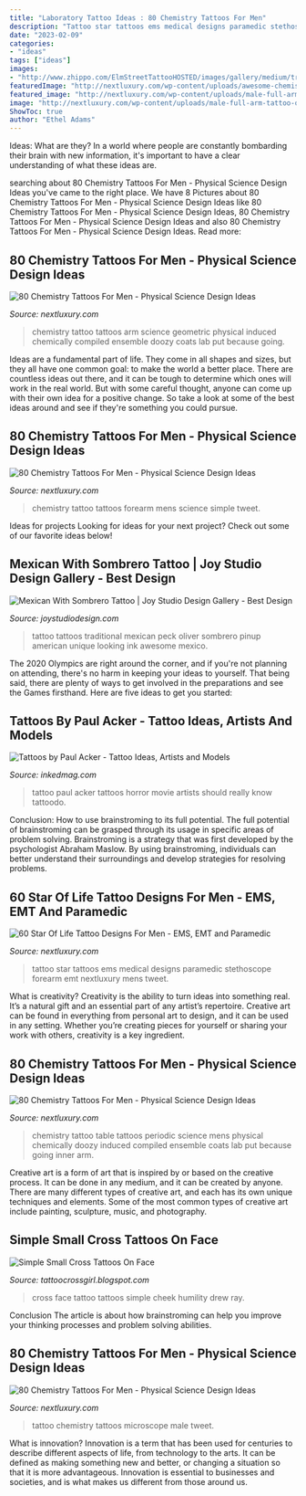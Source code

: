 ```yaml
---
title: "Laboratory Tattoo Ideas : 80 Chemistry Tattoos For Men"
description: "Tattoo star tattoos ems medical designs paramedic stethoscope forearm emt nextluxury mens tweet"
date: "2023-02-09"
categories:
- "ideas"
tags: ["ideas"]
images:
- "http://www.zhippo.com/ElmStreetTattooHOSTED/images/gallery/medium/traditional-mexican-lasy-tattoo.jpg"
featuredImage: "http://nextluxury.com/wp-content/uploads/awesome-chemistry-table-mens-inner-arm-tattoo.jpg"
featured_image: "http://nextluxury.com/wp-content/uploads/male-full-arm-tattoo-of-geometric-chemistry-design.jpg"
image: "http://nextluxury.com/wp-content/uploads/male-full-arm-tattoo-of-geometric-chemistry-design.jpg"
ShowToc: true
author: "Ethel Adams"
---
```



Ideas: What are they?
In a world where people are constantly bombarding their brain with new information, it's important to have a clear understanding of what these ideas are.

	

		
searching about 80 Chemistry Tattoos For Men - Physical Science Design Ideas you've came to the right place. We have 8 Pictures about 80 Chemistry Tattoos For Men - Physical Science Design Ideas like 80 Chemistry Tattoos For Men - Physical Science Design Ideas, 80 Chemistry Tattoos For Men - Physical Science Design Ideas and also 80 Chemistry Tattoos For Men - Physical Science Design Ideas. Read more:
		
    
## 80 Chemistry Tattoos For Men - Physical Science Design Ideas

<img loading=lazy src="http://nextluxury.com/wp-content/uploads/male-full-arm-tattoo-of-geometric-chemistry-design.jpg" onerror="this.onerror=null;this.src='https://tse4.mm.bing.net/th?id=OIP.C6bAt4j_19q8Q4TkK3YX7AHaHi&amp;pid=15.1';" alt="80 Chemistry Tattoos For Men - Physical Science Design Ideas">

_Source: nextluxury.com_

>chemistry tattoo tattoos arm science geometric physical induced chemically compiled ensemble doozy coats lab put because going. 

	

Ideas are a fundamental part of life. They come in all shapes and sizes, but they all have one common goal: to make the world a better place. There are countless ideas out there, and it can be tough to determine which ones will work in the real world. But with some careful thought, anyone can come up with their own idea for a positive change. So take a look at some of the best ideas around and see if they're something you could pursue.

    
## 80 Chemistry Tattoos For Men - Physical Science Design Ideas

<img loading=lazy src="http://nextluxury.com/wp-content/uploads/small-simple-chemistry-mens-forearm-tattoo.jpg" onerror="this.onerror=null;this.src='https://tse1.mm.bing.net/th?id=OIP.KWfriR9jEmiFBUJL9u9z8wHaHa&amp;pid=15.1';" alt="80 Chemistry Tattoos For Men - Physical Science Design Ideas">

_Source: nextluxury.com_

>chemistry tattoo tattoos forearm mens science simple tweet. 

	

Ideas for projects
Looking for ideas for your next project? Check out some of our favorite ideas below!

    
## Mexican With Sombrero Tattoo | Joy Studio Design Gallery - Best Design

<img loading=lazy src="http://www.zhippo.com/ElmStreetTattooHOSTED/images/gallery/medium/traditional-mexican-lasy-tattoo.jpg" onerror="this.onerror=null;this.src='https://tse4.mm.bing.net/th?id=OIP.pxNCHHrW15ZKC4NcyOLPSgAAAA&amp;pid=15.1';" alt="Mexican With Sombrero Tattoo | Joy Studio Design Gallery - Best Design">

_Source: joystudiodesign.com_

>tattoo tattoos traditional mexican peck oliver sombrero pinup american unique looking ink awesome mexico. 

	

The 2020 Olympics are right around the corner, and if you're not planning on attending, there's no harm in keeping your ideas to yourself. That being said, there are plenty of ways to get involved in the preparations and see the Games firsthand. Here are five ideas to get you started: 

    
## Tattoos By Paul Acker - Tattoo Ideas, Artists And Models

<img loading=lazy src="https://www.inkedmag.com/.image/t_share/MTU5MDMyODg4MzI1ODQyNTgx/featuree.jpg" onerror="this.onerror=null;this.src='https://tse1.mm.bing.net/th?id=OIP.5h5VR3K0DUDMfjluFRnRPAHaHY&amp;pid=15.1';" alt="Tattoos by Paul Acker - Tattoo Ideas, Artists and Models">

_Source: inkedmag.com_

>tattoo paul acker tattoos horror movie artists should really know tattoodo. 

	

Conclusion: How to use brainstroming to its full potential.
The full potential of brainstroming can be grasped through its usage in specific areas of problem solving. Brainstroming is a strategy that was first developed by the psychologist Abraham Maslow. By using brainstroming, individuals can better understand their surroundings and develop strategies for resolving problems.

    
## 60 Star Of Life Tattoo Designs For Men - EMS, EMT And Paramedic

<img loading=lazy src="http://nextluxury.com/wp-content/uploads/mens-medical-stethoscope-star-of-life-forearm-tattoo.jpg" onerror="this.onerror=null;this.src='https://tse4.mm.bing.net/th?id=OIP.Ad-V7RNnrbweDydFt9Ay_QHaHa&amp;pid=15.1';" alt="60 Star Of Life Tattoo Designs For Men - EMS, EMT and Paramedic">

_Source: nextluxury.com_

>tattoo star tattoos ems medical designs paramedic stethoscope forearm emt nextluxury mens tweet. 

	

What is creativity?
Creativity is the ability to turn ideas into something real. It’s a natural gift and an essential part of any artist’s repertoire. Creative art can be found in everything from personal art to design, and it can be used in any setting. Whether you’re creating pieces for yourself or sharing your work with others, creativity is a key ingredient.

    
## 80 Chemistry Tattoos For Men - Physical Science Design Ideas

<img loading=lazy src="http://nextluxury.com/wp-content/uploads/awesome-chemistry-table-mens-inner-arm-tattoo.jpg" onerror="this.onerror=null;this.src='https://tse3.mm.bing.net/th?id=OIP.Cxouiha5SRT54XSWlTBqAAHaHa&amp;pid=15.1';" alt="80 Chemistry Tattoos For Men - Physical Science Design Ideas">

_Source: nextluxury.com_

>chemistry tattoo table tattoos periodic science mens physical chemically doozy induced compiled ensemble coats lab put because going inner arm. 

	

Creative art is a form of art that is inspired by or based on the creative process. It can be done in any medium, and it can be created by anyone. There are many different types of creative art, and each has its own unique techniques and elements. Some of the most common types of creative art include painting, sculpture, music, and photography.

    
## Simple Small Cross Tattoos On Face

<img loading=lazy src="http://3.bp.blogspot.com/-7sdzSUzgMb8/TxkcoR1v26I/AAAAAAAAEFc/f9rD5WbDKjc/s1600/cross_tattoos_on_face.jpg" onerror="this.onerror=null;this.src='https://tse3.mm.bing.net/th?id=OIP.UrKgueMMsdtzKrhcEtliwQHaJ4&amp;pid=15.1';" alt="Simple Small Cross Tattoos On Face">

_Source: tattoocrossgirl.blogspot.com_

>cross face tattoo tattoos simple cheek humility drew ray. 

	

Conclusion
The article is about how brainstroming can help you improve your thinking processes and problem solving abilities.

    
## 80 Chemistry Tattoos For Men - Physical Science Design Ideas

<img loading=lazy src="http://nextluxury.com/wp-content/uploads/microscope-male-chemistry-leg-tattoo-ideas.jpg" onerror="this.onerror=null;this.src='https://tse2.mm.bing.net/th?id=OIP.0j-cSKlZXGyAeodBz6u03gHaIU&amp;pid=15.1';" alt="80 Chemistry Tattoos For Men - Physical Science Design Ideas">

_Source: nextluxury.com_

>tattoo chemistry tattoos microscope male tweet. 

	

What is innovation?
Innovation is a term that has been used for centuries to describe different aspects of life, from technology to the arts. It can be defined as making something new and better, or changing a situation so that it is more advantageous. Innovation is essential to businesses and societies, and is what makes us different from those around us.

